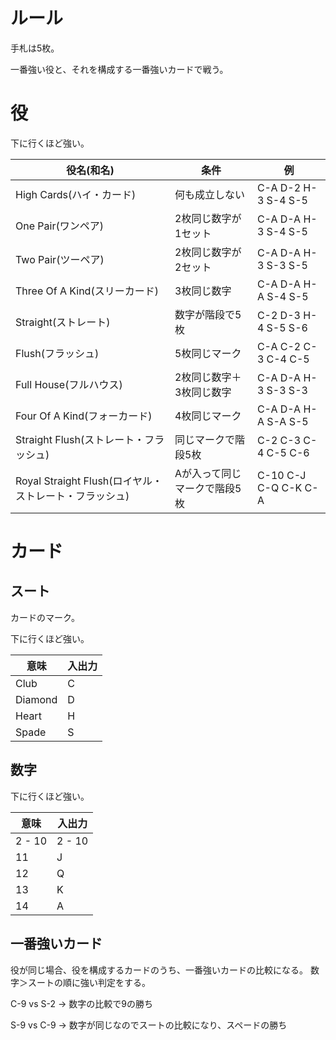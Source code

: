# ルール
手札は5枚。

一番強い役と、それを構成する一番強いカードで戦う。

# 役
下に行くほど強い。

役名(和名)                                             | 条件                         | 例
-------------------------------------------------------|------------------------------|----------
High Cards(ハイ・カード)                               | 何も成立しない               | C-A D-2 H-3 S-4 S-5
One Pair(ワンペア)                                     | 2枚同じ数字が1セット         | C-A D-A H-3 S-4 S-5
Two Pair(ツーペア)                                     | 2枚同じ数字が2セット         | C-A D-A H-3 S-3 S-5
Three Of A Kind(スリーカード)                          | 3枚同じ数字                  | C-A D-A H-A S-4 S-5
Straight(ストレート)                                   | 数字が階段で5枚              | C-2 D-3 H-4 S-5 S-6
Flush(フラッシュ)                                      | 5枚同じマーク                | C-A C-2 C-3 C-4 C-5
Full House(フルハウス)                                 | 2枚同じ数字＋3枚同じ数字     | C-A D-A H-3 S-3 S-3
Four Of A Kind(フォーカード)                           | 4枚同じマーク                | C-A D-A H-A S-A S-5
Straight Flush(ストレート・フラッシュ)                 | 同じマークで階段5枚          | C-2 C-3 C-4 C-5 C-6
Royal Straight Flush(ロイヤル・ストレート・フラッシュ) | Aが入って同じマークで階段5枚 | C-10 C-J C-Q C-K C-A

# カード
## スート
カードのマーク。

下に行くほど強い。

意味	| 入出力
--------|--------
Club	| C
Diamond	| D
Heart	| H
Spade	| S

## 数字
下に行くほど強い。

意味	| 入出力
--------|--------
2 - 10	| 2 - 10
11	    | J
12	    | Q
13	    | K
14	    | A

## 一番強いカード
役が同じ場合、役を構成するカードのうち、一番強いカードの比較になる。
数字＞スートの順に強い判定をする。

C-9 vs S-2
→ 数字の比較で9の勝ち

S-9 vs C-9
→ 数字が同じなのでスートの比較になり、スペードの勝ち



